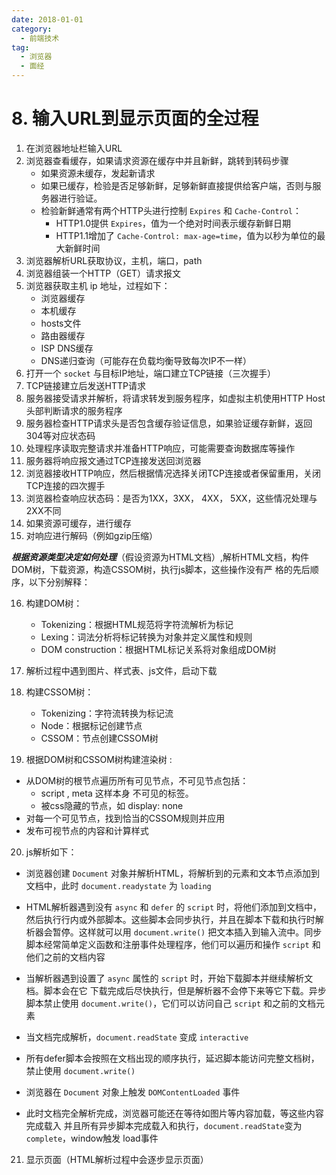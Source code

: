 ```yaml
---
date: 2018-01-01
category:
  - 前端技术
tag:
  - 浏览器
  - 面经
---
```


# 8. 输入URL到显示页面的全过程

1. 在浏览器地址栏输入URL
2. 浏览器查看缓存，如果请求资源在缓存中并且新鲜，跳转到转码步骤
    - 如果资源未缓存，发起新请求
    - 如果已缓存，检验是否足够新鲜，足够新鲜直接提供给客户端，否则与服务器进行验证。
    - 检验新鲜通常有两个HTTP头进行控制 ```Expires``` 和 ```Cache-Control```：
        - HTTP1.0提供 ```Expires```，值为⼀个绝对时间表示缓存新鲜日期
        - HTTP1.1增加了 ```Cache-Control: max-age=time```，值为以秒为单位的最⼤新鲜时间
3. 浏览器解析URL获取协议，主机，端口，path
4. 浏览器组装⼀个HTTP（GET）请求报文
5. 浏览器获取主机 ip 地址，过程如下：
    - 浏览器缓存
    - 本机缓存
    - hosts文件
    - 路由器缓存
    - ISP DNS缓存
    - DNS递归查询（可能存在负载均衡导致每次IP不⼀样）
6. 打开⼀个 ```socket``` 与目标IP地址，端口建立TCP链接（三次握手）
7. TCP链接建立后发送HTTP请求
8. 服务器接受请求并解析，将请求转发到服务程序，如虚拟主机使用HTTP Host头部判断请求的服务程序
9. 服务器检查HTTP请求头是否包含缓存验证信息，如果验证缓存新鲜，返回304等对应状态码
10. 处理程序读取完整请求并准备HTTP响应，可能需要查询数据库等操作
11. 服务器将响应报文通过TCP连接发送回浏览器
12. 浏览器接收HTTP响应，然后根据情况选择关闭TCP连接或者保留重用，关闭TCP连接的四次握手
13. 浏览器检查响应状态码：是否为1XX，3XX， 4XX， 5XX，这些情况处理与2XX不同
14. 如果资源可缓存，进行缓存
15. 对响应进行解码（例如gzip压缩）

***根据资源类型决定如何处理***（假设资源为HTML文档）,解析HTML文档，构件DOM树，下载资源，构造CSSOM树，执行js脚本，这些操作没有严 格的先后顺序，以下分别解释：

16. 构建DOM树：
    - Tokenizing：根据HTML规范将字符流解析为标记
    - Lexing：词法分析将标记转换为对象并定义属性和规则
    - DOM construction：根据HTML标记关系将对象组成DOM树
17. 解析过程中遇到图片、样式表、js文件，启动下载

18. 构建CSSOM树：
    - Tokenizing：字符流转换为标记流
    - Node：根据标记创建节点
    - CSSOM：节点创建CSSOM树
19. 根据DOM树和CSSOM树构建渲染树 :

- 从DOM树的根节点遍历所有可见节点，不可见节点包括：
    - script , meta 这样本身 不可见的标签。
    - 被css隐藏的节点，如 display: none
- 对每⼀个可见节点，找到恰当的CSSOM规则并应用
- 发布可视节点的内容和计算样式

20. js解析如下：

- 浏览器创建 ```Document``` 对象并解析HTML，将解析到的元素和文本节点添加到文档中，此时 ```document.readystate``` 为 ```loading```

- HTML解析器遇到没有 ``async`` 和 ``defer`` 的 ```script``` 时，将他们添加到文档中，然后执行行内或外部脚本。这些脚本会同步执行，并且在脚本下载和执行时解析器会暂停。这样就可以用 ```document.write()``` 把文本插入到输入流中。同步脚本经常简单定义函数和注册事件处理程序，他们可以遍历和操作 ```script``` 和他们之前的文档内容

- 当解析器遇到设置了 ```async``` 属性的 ```script``` 时，开始下载脚本并继续解析文档。脚本会在它 下载完成后尽快执行，但是解析器不会停下来等它下载。异步脚本禁止使用 ```document.write()```，它们可以访问自己 ```script``` 和之前的文档元素

- 当文档完成解析，```document.readState``` 变成 ```interactive```

- 所有defer脚本会按照在文档出现的顺序执行，延迟脚本能访问完整文档树，禁止使用 ```document.write()```

- 浏览器在 ```Document``` 对象上触发 ```DOMContentLoaded``` 事件

- 此时文档完全解析完成，浏览器可能还在等待如图片等内容加载，等这些内容完成载入 并且所有异步脚本完成载入和执行，```document.readState```变为```complete```，window触发 load事件

21. 显示页面（HTML解析过程中会逐步显示页面）
